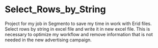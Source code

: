 # Select_Rows_by_String
Project for my job in Segmento to save my time in work with Erid files. Select rows by string in excel file and write it in new excel file. This is necessary to optimize my workflow and remove information that is not needed in the new advertising campaign.
